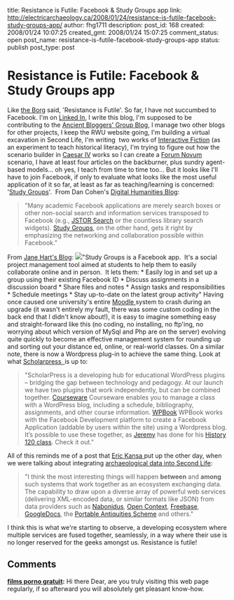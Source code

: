 title: Resistance is Futile: Facebook & Study Groups app
link: http://electricarchaeology.ca/2008/01/24/resistance-is-futile-facebook-study-groups-app/
author: fhg1711
description: 
post_id: 168
created: 2008/01/24 10:07:25
created_gmt: 2008/01/24 15:07:25
comment_status: open
post_name: resistance-is-futile-facebook-study-groups-app
status: publish
post_type: post

# Resistance is Futile: Facebook & Study Groups app

Like [the Borg](http://en.wikipedia.org/wiki/Borg_\(Star_Trek\)) said, 'Resistance is Futile'. So far, I have not succumbed to Facebook. I'm on [Linked In](http://www.linkedin.com/in/shawngraham), I write this blog, I'm supposed to be contributing to the [Ancient Bloggers' Group Blog](http://ancientworldbloggers.blogspot.com/), I manage two other blogs for other projects, I keep the RWU website going, I'm building a virtual excavation in Second Life, I'm writing  two works of [Interactive Fiction](http://www.inform-fiction.org/I7/Inform%207.html) (as an experiment to teach historical literacy), I'm trying to figure out how the scenario builder in [Caesar IV](http://caesariv.com/us/) works so I can create a [Forum Novum](http://www.bsr.ac.uk/BSR/sub_arch/extra/BSR_Tiber_Forum01.htm) scenario, I have at least four articles on the backburner, plus sundry agent-based models... oh yes, I teach from time to time too... But it looks like I'll have to join Facebook, if only to evaluate what looks like the most useful application of it so far, at least as far as teaching/learning is concerned: '[Study Groups](http://apps.facebook.com/apps/application.php?id=3978168062)'.  From Dan Cohen's [Digital Humanities Blog](http://www.dancohen.org/2008/01/23/the-first-principle-of-writing-academic-facebook-applications/): 

> "Many academic Facebook applications are merely search boxes or other non-social search and information services transposed to Facebook (e.g., [JSTOR Search](http://jhu.facebook.com/apps/application.php?id=2412474777) or the countless library search widgets). [Study Groups](http://apps.facebook.com/apps/application.php?id=3978168062), on the other hand, gets it right by emphasizing the networking and collaboration possible within Facebook."

From [Jane Hart's Blog](http://janeknight.typepad.com/pick/2007/12/study-groups.html): ![](http://photos-c.ak.facebook.com/photos-ak-sctm/v43/50/3978168062/app_3_3978168062_6830.gif)"Study Groups is a Facebook app.  It's a social project management tool aimed at students to help them to easily collaborate online and in person.  It lets them: * Easily log in and set up a group using their existing Facebook ID * Discuss assignments in a discussion board * Share files and notes * Assign tasks and responsibilities * Schedule meetings * Stay up-to-date on the latest group activity" Having once caused one university's entire [Moodle ](http://moodle.org)system to crash during an upgrade (it wasn't entirely my fault, there was some custom coding in the back end that I didn't know about!), it is easy to imagine something easy and straight-forward like this (no coding, no installing, no ftp'ing, no worrying about which version of MySql and Php are on the server) evolving quite quickly to become an effective management system for rounding up and sorting out your distance ed, online, or real-world classes. On a similar note, there is now a Wordpress plug-in to achieve the same thing. Look at what [Scholarpress  ](http://scholarpress.net/)is up to: 

> "ScholarPress is a developing hub for educational WordPress plugins – bridging the gap between technology and pedagogy. At our launch we have two plugins that work independently, but can be combined together. [Courseware](http://wordpress.org/extend/plugins/scholarpress-courseware/) Courseware enables you to manage a class with a WordPress blog, including a schedule, bibliography, assignments, and other course information. [WPBook](http://wordpress.org/extend/plugins/wpbook/) WPBook works with the Facebook Development platform to create a Facebook Application (addable by users within the site) using a Wordpress blog. It’s possible to use these together, as [Jeremy](http://clioweb.org/) has done for his [History 120 class](http://apps.facebook.com/boggshistonetwenty/). Check it out."

All of this reminds me of a post that [Eric Kansa ](http://www.alexandriaarchive.org/blog/)put up the other day, when we were talking about integrating [archaeological data into Second Life](http://www.alexandriaarchive.org/blog/?p=95): 

> "I think the most interesting things will happen **between** and **among** such systems that work together as an ecosystem exchanging data. The capability to draw upon a diverse array of powerful web services (delivering XML-encoded data, or similar formats like JSON) from data providers such as [Nabonidus](http://www.nabonidus.org/), [Open Context](http://www.opencontext.org/), [Freebase](http://www.freebase.com/signin/), [GoogleDocs](https://www.google.com/accounts/ServiceLogin?service=writely&passive=true&continue=http%3A%2F%2Fdocs.google.com%2F&followup=http%3A%2F%2Fdocs.google.com%2F&ltmpl=homepage&nui=1), the [Portable Antiquities Scheme](http://www.finds.org.uk/index.php) and others."

I think this is what we're starting to observe, a developing ecosystem where multiple services are fused together, seamlessly, in a way where their use is no longer reserved for the geeks amongst us. Resistance is futile!

## Comments

**[films porno gratuit](#11929 "2013-12-28 21:59:35"):** Hi there Dear, are you truly visiting this web page regularly, if so afterward you will absolutely get pleasant know-how.

